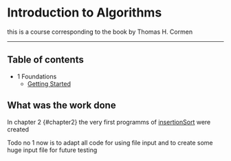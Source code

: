 # Introduction to Algorithms

this is a course corresponding to the book by Thomas H. Cormen

---

## Table of contents

* 1 Foundations
  * [Getting Started](#chapter2) 


## What was the work done

In chapter 2 {#chapter2} the very first programms of [insertionSort](https://github.com/aapodolskiy/algorithms/tree/master/Sort/insertionSort "link to the files in repo") 
were created

Todo no 1 now is to adapt all code for using file input and to create some huge input file for 
future testing

